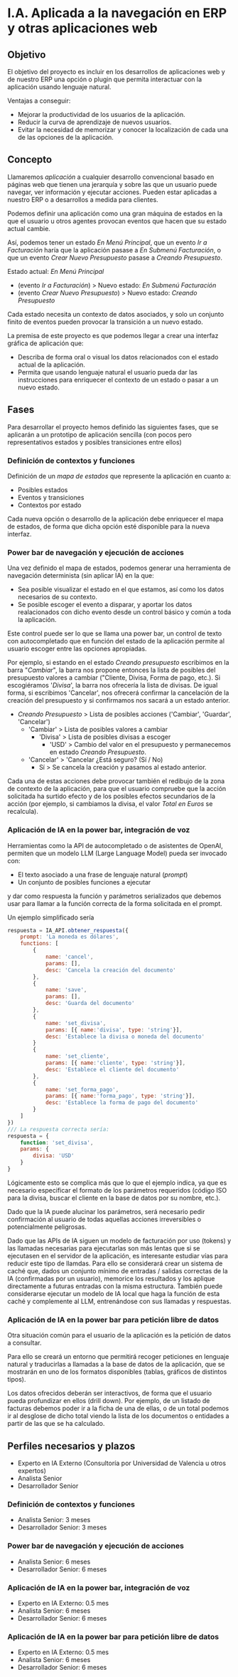 # I.A. Aplicada a la navegación en ERP y otras aplicaciones web

## Objetivo
El objetivo del proyecto es incluir en los desarrollos de aplicaciones web y de nuestro ERP una opción o plugin que permita interactuar con la aplicación usando lenguaje natural.

Ventajas a conseguir:
+ Mejorar la productividad de los usuarios de la aplicación.
+ Reducir la curva de aprendizaje de nuevos usuarios.
+ Evitar la necesidad de memorizar y conocer la localización de cada una de las opciones de la aplicación.

## Concepto
Llamaremos _aplicación_ a cualquier desarrollo convencional basado en páginas web que tienen una jerarquía y sobre las que un usuario puede navegar, ver información y ejecutar acciones. Pueden estar aplicadas a nuestro ERP o a desarrollos a medida para clientes.

Podemos definir una aplicación como una gran máquina de estados en la que el usuario u otros agentes provocan eventos que hacen que su estado actual cambie. 

Así, podemos tener un estado _En Menú Principal_, que un evento _Ir a Facturación_ haría que la aplicación pasase a _En Submenú Facturación_, o que un evento _Crear Nuevo Presupuesto_ pasase a _Creando Presupuesto_.

Estado actual: _En Menú Principal_
+ (evento _Ir a Facturación_) > Nuevo estado: _En Submenú Facturación_
+ (evento _Crear Nuevo Presupuesto_) > Nuevo estado: _Creando Presupuesto_

Cada estado necesita un contexto de datos asociados, y solo un conjunto finito de eventos pueden provocar la transición a un nuevo estado.

La premisa de este proyecto es que podemos llegar a crear una interfaz gráfica de aplicación que:
+ Describa de forma oral o visual los datos relacionados con el estado actual de la aplicación.
+ Permita que usando lenguaje natural el usuario pueda dar las instrucciones para enriquecer el contexto de un estado o pasar a un nuevo estado.

## Fases
Para desarrollar el proyecto hemos definido las siguientes fases, que se aplicarán a un prototipo de aplicación sencilla (con pocos pero representativos estados y posibles transiciones entre ellos)

### Definición de contextos y funciones
Definición de un _mapa de estados_ que represente la aplicación en cuanto a:
+ Posibles estados
+ Eventos y transiciones
+ Contextos por estado

Cada nueva opción o desarrollo de la aplicación debe enriquecer el mapa de estados, de forma que dicha opción esté disponible para la nueva interfaz.

### Power bar de navegación y ejecución de acciones
Una vez definido el mapa de estados, podemos generar una herramienta de navegación determinista (sin aplicar IA) en la que:
+ Sea posible visualizar el estado en el que estamos, así como los datos necesarios de su contexto.
+ Se posible escoger el evento a disparar, y aportar los datos realacionados con dicho evento desde un control básico y común a toda la aplicación.

Este control puede ser lo que se llama una power bar, un control de texto con autocompletado que en función del estado de la aplicación permite al usuario escoger entre las opciones apropiadas.

Por ejemplo, si estando en el estado _Creando presupuesto_ escribimos en la barra "_Cambiar_", la barra nos propone entonces la lista de posibles del presupuesto valores a cambiar ("Cliente, Divisa, Forma de pago, etc.). Si escogiéramos '_Divisa_', la barra nos ofrecería la lista de divisas. De igual forma, si escribimos 'Cancelar', nos ofrecerá confirmar la cancelación de la creación del presupuesto y si confirmamos nos sacará a un estado anterior.

+ _Creando Presupuesto_ > Lista de posibles acciones ('Cambiar', 'Guardar', 'Cancelar')
    + 'Cambiar' > Lista de posibles valores a cambiar
        + 'Divisa' > Lista de posibles divisas a escoger
            + 'USD' > Cambio del valor en el presupuesto y permanecemos en estado _Creando Presupuesto_.
    + 'Cancelar' > 'Cancelar ¿Está seguro? (Sí / No)
        + Sí > Se cancela la creación y pasamos al estado anterior.

Cada una de estas acciones debe provocar también el redibujo de la zona de contexto de la aplicación, para que el usuario compruebe que la acción solicitada ha surtido efecto y de los posibles efectos secundarios de la acción (por ejemplo, si cambiamos la divisa, el valor _Total en Euros_ se recalcula).

### Aplicación de IA en la power bar, integración de voz
Herramientas como la API de autocompletado o de asistentes de OpenAI, permiten que un modelo LLM (Large Language Model) pueda ser invocado con:
+ El texto asociado a una frase de lenguaje natural (_prompt_)
+ Un conjunto de posibles funciones a ejecutar

y dar como respuesta la función y parámetros serializados que debemos usar para llamar a la función correcta de la forma solicitada en el prompt.

Un ejemplo simplificado sería
```js
respuesta = IA_API.obtener_respuesta({
    prompt: 'La moneda es dólares',
    functions: [
        {
            name: 'cancel',
            params: [],
            desc: 'Cancela la creación del documento'
        },
        {
            name: 'save',
            params: [],
            desc: 'Guarda del documento'
        },
        {
            name: 'set_divisa',
            params: [{ name:'divisa', type: 'string'}],
            desc: 'Establece la divisa o moneda del documento'
        }
        {
            name: 'set_cliente',
            params: [{ name:'cliente', type: 'string'}],
            desc: 'Establece el cliente del documento'
        },
        {
            name: 'set_forma_pago',
            params: [{ name:'forma_pago', type: 'string'}],
            desc: 'Establece la forma de pago del documento'
        }
    ]
})
/// La respuesta correcta sería:
respuesta = {
    function: 'set_divisa',
    params: {
        divisa: 'USD'
    }
}
```
Lógicamente esto se complica más que lo que el ejemplo indica, ya que es necesario especificar el formato de los parámetros requeridos (código ISO para la divisa, buscar el cliente en la base de datos por su nombre, etc.).

Dado que la IA puede alucinar los parámetros, será necesario pedir confirmación al usuario de todas aquellas acciones irreversibles o potencialmente peligrosas.

Dado que las APIs de IA siguen un modelo de facturación por uso (tokens) y las llamadas necesarias para ejecutarlas son más lentas que si se ejecutasen en el servidor de la aplicación, es interesante estudiar vías para reducir este tipo de llamdas. Para ello se considerará crear un sistema de caché que, dados un conjunto mínimo de entradas / salidas correctas de la IA (confirmadas por un usuario), memorice los resultados y los aplique directamente a futuras entradas con la misma estructura. También puede considerarse ejecutar un modelo de IA local que haga la función de esta caché y complemente al LLM, entrenándose con sus llamadas y respuestas.

### Aplicación de IA en la power bar para petición libre de datos
Otra situación común para el usuario de la aplicación es la petición de datos a consultar.

Para ello se creará un entorno que permitirá recoger peticiones en lenguaje natural y traducirlas a llamadas a la base de datos de la aplicación, que se mostrarán en uno de los formatos disponibles (tablas, gráficos de distintos tipos).

Los datos ofrecidos deberán ser interactivos, de forma que el usuario pueda profundizar en ellos (drill down). Por ejemplo, de un listado de facturas debemos poder ir a la ficha de una de ellas, o de un total podemos ir al desglose de dicho total viendo la lista de los documentos o entidades a partir de las que se ha calculado.

## Perfiles necesarios y plazos

+ Experto en IA Externo (Consultoría por Universidad de Valencia u otros expertos)
+ Analista Senior
+ Desarrollador Senior

### Definición de contextos y funciones
+ Analista Senior: 3 meses
+ Desarrollador Senior: 3 meses

### Power bar de navegación y ejecución de acciones
+ Analista Senior: 6 meses
+ Desarrollador Senior: 6 meses

### Aplicación de IA en la power bar, integración de voz
+ Experto en IA Externo: 0.5 mes
+ Analista Senior: 6 meses
+ Desarrollador Senior: 6 meses

### Aplicación de IA en la power bar para petición libre de datos
+ Experto en IA Externo: 0.5 mes
+ Analista Senior: 6 meses
+ Desarrollador Senior: 6 meses
